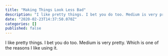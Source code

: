 ```yaml
---
title: "Making Things Look Less Bad"
description: "I like pretty things. I bet you do too. Medium is very pretty. Which is one of the reasons I like using it."
date: "2020-02-23T14:37:50.070Z"
categories: []
published: false
---
```


I like pretty things. I bet you do too. Medium is very pretty. Which is one of the reasons I like using it.
